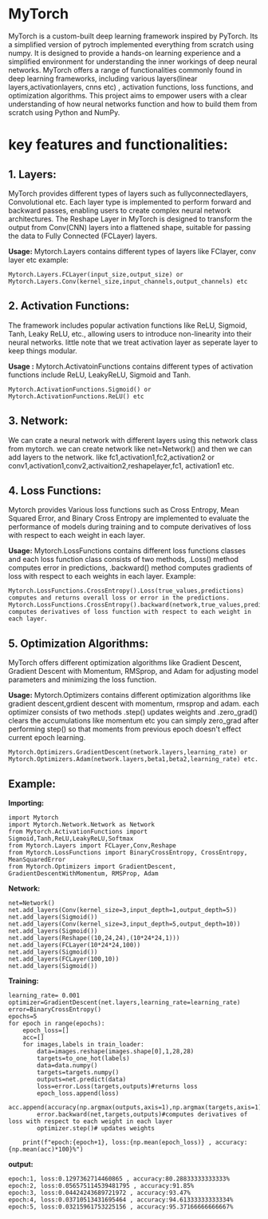 # MyTorch
MyTorch is a custom-built deep learning framework inspired by PyTorch. Its a simplified version of pytroch implemented everything from scratch using numpy. It is designed to provide a hands-on learning experience and a simplified environment for understanding the inner workings of deep neural networks. MyTorch offers a range of functionalities commonly found in deep learning frameworks, including various layers(linear layers,activationlayers, cnns etc) , activation functions, loss functions, and optimization algorithms. This project aims to empower users with a clear understanding of how neural networks function and how to build them from scratch using Python and NumPy. 

# key features and functionalities:

 ## 1. Layers:
 MyTorch provides different types of layers such as fullyconnectedlayers, Convolutional etc. Each layer type is implemented to perform forward and backward passes, enabling users to create complex neural network architectures. The Reshape Layer in MyTorch is designed to transform the output from Conv(CNN) layers into a flattened shape, suitable for passing the data to Fully Connected (FCLayer) layers. 

**Usage:**  Mytorch.Layers contains different types of layers like FClayer, conv layer etc
example:
```
Mytorch.Layers.FCLayer(input_size,output_size) or 
Mytorch.Layers.Conv(kernel_size,input_channels,output_channels) etc
```



## 2. Activation Functions: 
The framework includes popular activation functions like ReLU, Sigmoid, Tanh, Leaky ReLU, etc., allowing users to introduce non-linearity into their neural networks. little note that we treat activation layer as seperate layer to keep things modular. 

**Usage :** Mytorch.ActivatoinFunctions contains different types of activation functions include ReLU, LeakyReLU, Sigmoid and Tanh. 
```
Mytorch.ActivationFunctions.Sigmoid() or 
Mytorch.ActivationFunctions.ReLU() etc 
```

## 3. Network: 
We can crate a neural network with different layers using this network class from mytorch. we can create network like net=Network() and then we can add layers to the network. like fc1,activation1,fc2,activation2 or conv1,activation1,conv2,activaition2,reshapelayer,fc1, activation1 etc.


## 4. Loss Functions:
Mytorch provides Various loss functions such as Cross Entropy, Mean Squared Error, and Binary Cross Entropy are implemented to evaluate the performance of models during training and to compute derivatives of loss with respect to each weight in each layer.   

**Usage:** Mytorch.LossFunctions contains different loss functions classes and each loss function class consists of two methods, .Loss() method computes error in predictions, .backward() method computes gradients of loss with respect to each weights in each layer.
Example:
```
Mytorch.LossFunctions.CrossEntropy().Loss(true_values,predictions) computes and returns overall loss or error in the predictions.
Mytorch.LossFunctions.CrossEntropy().backward(network,true_values,predictions) computes derivatives of loss function with respect to each weight in each layer.
```


## 5. Optimization Algorithms: 
MyTorch offers different optimization algorithms like Gradient Descent, Gradient Descent with Momentum, RMSprop, and Adam for adjusting model parameters and minimizing the loss function. 

**Usage:** Mytorch.Optimizers contains different optimization algorithms like gradient descent,grdient descent with momentum, rmsprop and adam. each optimizer consists of two methods .step() updates weights and .zero_grad() clears the accumulations like momentum etc you can simply zero_grad after performing step() so that moments from previous epoch doesn't effect current epoch learning. 
```
Mytorch.Optimizers.GradientDescent(network.layers,learning_rate) or 
Mytorch.Optimizers.Adam(network.layers,beta1,beta2,learning_rate) etc.

```
## Example:

**Importing:**
```
import Mytorch
import Mytorch.Network.Network as Network 
from Mytorch.ActivationFunctions import Sigmoid,Tanh,ReLU,LeakyReLU,Softmax 
from Mytorch.Layers import FCLayer,Conv,Reshape 
from Mytorch.LossFunctions import BinaryCrossEntropy, CrossEntropy, MeanSquaredError
from Mytorch.Optimizers import GradientDescent, GradientDescentWithMomentum, RMSProp, Adam 

```
**Network:**
```
net=Network()
net.add_layers(Conv(kernel_size=3,input_depth=1,output_depth=5))
net.add_layers(Sigmoid())
net.add_layers(Conv(kernel_size=3,input_depth=5,output_depth=10))
net.add_layers(Sigmoid())
net.add_layers(Reshape((10,24,24),(10*24*24,1)))
net.add_layers(FCLayer(10*24*24,100))
net.add_layers(Sigmoid())
net.add_layers(FCLayer(100,10))
net.add_layers(Sigmoid())
```

**Training:**
```
learning_rate= 0.001
optimizer=GradientDescent(net.layers,learning_rate=learning_rate)
error=BinaryCrossEntropy()
epochs=5
for epoch in range(epochs):
    epoch_loss=[]
    acc=[]
    for images,labels in train_loader:
        data=images.reshape(images.shape[0],1,28,28)
        targets=to_one_hot(labels)
        data=data.numpy()
        targets=targets.numpy()
        outputs=net.predict(data)
        loss=error.Loss(targets,outputs)#returns loss
        epoch_loss.append(loss)
        acc.append(accuracy(np.argmax(outputs,axis=1),np.argmax(targets,axis=1)))
        error.backward(net,targets,outputs)#computes derivatives of loss with respect to each weight in each layer
        optimizer.step()# updates weights
        
    print(f"epoch:{epoch+1}, loss:{np.mean(epoch_loss)} , accuracy:{np.mean(acc)*100}%")
```
**output:**
```
epoch:1, loss:0.1297362714460865 , accuracy:80.28833333333333%
epoch:2, loss:0.056575114539481795 , accuracy:91.85%
epoch:3, loss:0.04424243689721972 , accuracy:93.47%
epoch:4, loss:0.03710513431695464 , accuracy:94.61333333333334%
epoch:5, loss:0.03215961753225156 , accuracy:95.37166666666667%
```
